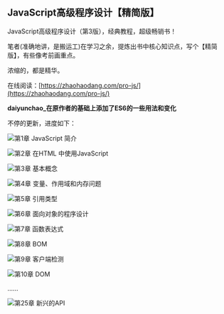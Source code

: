 ## JavaScript高级程序设计【精简版】

JavaScript高级程序设计（第3版），经典教程，超级畅销书！

笔者(准确地讲，是搬运工)在学习之余，提炼出书中核心知识点，写个【精简版】，有些像考前画重点。

浓缩的，都是精华。

在线阅读：[https://zhaohaodang.com/pro-js/](https://zhaohaodang.com/pro-js/)

**daiyunchao_在原作者的基础上添加了ES6的一些用法和变化**

不停的更新，进度如下：

 ![](http://progressed.io/bar/100?title=completed)第1章 JavaScript 简介

 ![](http://progressed.io/bar/100?title=completed)第2章 在HTML 中使用JavaScript

 ![](http://progressed.io/bar/100?title=completed)第3章 基本概念

 ![](http://progressed.io/bar/100?title=completed)第4章 变量、作用域和内存问题

 ![](http://progressed.io/bar/100?title=completed)第5章 引用类型

 ![](http://progressed.io/bar/100?title=completed)第6章 面向对象的程序设计

 ![](http://progressed.io/bar/100?title=completed)第7章 函数表达式

![](http://progressed.io/bar/100?title=completed)第8章 BOM

![](http://progressed.io/bar/100?title=completed)第9章 客户端检测

![](http://progressed.io/bar/10?title=completed)第10章 DOM



  ......

 ![](http://progressed.io/bar/0?title=completed)第25章 新兴的API






